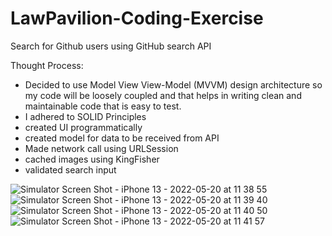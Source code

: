 # LawPavilion-Coding-Exercise
Search for Github users using GitHub search API


Thought Process:
- Decided to use Model View View-Model (MVVM) design architecture so my code will be loosely coupled
  and that helps in writing clean and maintainable code that is easy to test.
- I adhered to SOLID Principles
- created UI programmatically
- created model for data to be received from API
- Made network call using URLSession
- cached images using KingFisher
- validated search input


![Simulator Screen Shot - iPhone 13 - 2022-05-20 at 11 38 55](https://user-images.githubusercontent.com/32143087/169511614-4b7db1c7-ea64-4ea6-8c47-a3867796630c.png)
![Simulator Screen Shot - iPhone 13 - 2022-05-20 at 11 39 40](https://user-images.githubusercontent.com/32143087/169511627-b90064ac-3e1e-4259-8b0a-9f2a1580fdfb.png)
![Simulator Screen Shot - iPhone 13 - 2022-05-20 at 11 40 50](https://user-images.githubusercontent.com/32143087/169511634-77ed2ff9-e17e-48cf-bbc6-a6fa99e29464.png)
![Simulator Screen Shot - iPhone 13 - 2022-05-20 at 11 41 57](https://user-images.githubusercontent.com/32143087/169511636-cebe7aa4-e51a-4d0c-9197-3c49d7d52adb.png)
